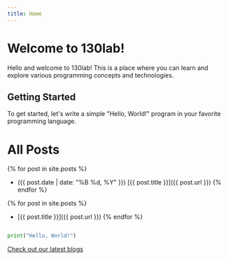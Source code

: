 ```yaml
---
title: Home
---
```


# Welcome to 130lab!

Hello and welcome to 130lab! This is a place where you can learn and explore various programming concepts and technologies.

## Getting Started

To get started, let's write a simple "Hello, World!" program in your favorite programming language.

# All Posts


{% for post in site.posts %}
- ({{ post.date | date: "%B %d, %Y" }}) [{{ post.title }}]({{ post.url }})
{% endfor %}

{% for post in site.posts %}
- [{{ post.title }}]({{ post.url }})
{% endfor %}

```python

print("Hello, World!")

```

[Check out our latest blogs](blogs/2022-01-01-Hellow-World.md)


